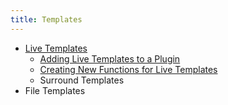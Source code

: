 ```yaml
---
title: Templates
---
```

<!-- Copyright 2000-2020 JetBrains s.r.o. and other contributors. Use of this source code is governed by the Apache 2.0 license that can be found in the LICENSE file. -->

* [Live Templates](/tutorials/live_templates.md)
    * [Adding Live Templates to a Plugin](/tutorials/live_templates/template_support.md)
    * [Creating New Functions for Live Templates](/tutorials/live_templates/new_macros.md)
    * Surround Templates
* File Templates
